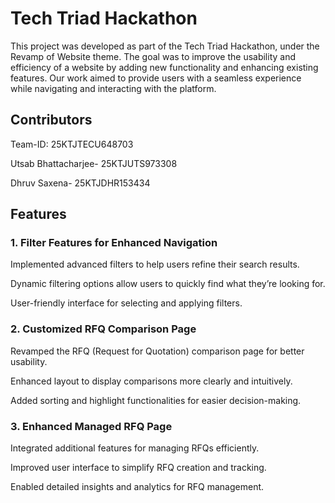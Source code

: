
# Tech Triad Hackathon

This project was developed as part of the Tech Triad Hackathon, under the Revamp of Website theme. The goal was to improve the usability and efficiency of a website by adding new functionality and enhancing existing features. Our work aimed to provide users with a seamless experience while navigating and interacting with the platform.


## Contributors

Team-ID: 25KTJTECU648703

Utsab Bhattacharjee- 25KTJUTS973308

Dhruv Saxena- 25KTJDHR153434
## Features

 ### 1. Filter Features for Enhanced Navigation

Implemented advanced filters to help users refine their search results.

Dynamic filtering options allow users to quickly find what they’re looking for.

User-friendly interface for selecting and applying filters.

### 2. Customized RFQ Comparison Page

Revamped the RFQ (Request for Quotation) comparison page for better usability.

Enhanced layout to display comparisons more clearly and intuitively.

Added sorting and highlight functionalities for easier decision-making.

### 3. Enhanced Managed RFQ Page

Integrated additional features for managing RFQs efficiently.

Improved user interface to simplify RFQ creation and tracking.

Enabled detailed insights and analytics for RFQ management.


